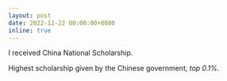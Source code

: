 ```yaml
---
layout: post
date: 2022-12-22 00:00:00+0800
inline: true
---
```


I received China National Scholarship.

Highest scholarship given by the Chinese government, _top 0.1%_.
